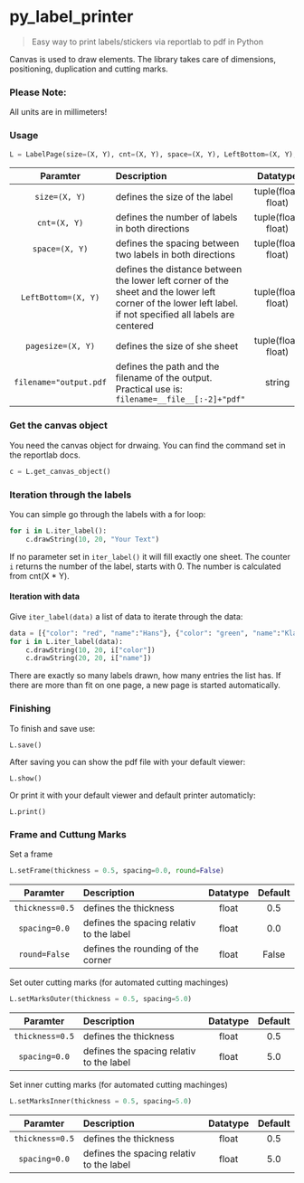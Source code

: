 # py_label_printer
> Easy way to print labels/stickers via reportlab to pdf in Python

Canvas is used to draw elements. The library takes care of dimensions, positioning, duplication and cutting marks.

### Please Note:
All units are in millimeters! 

### Usage 
```python
L = LabelPage(size=(X, Y), cnt=(X, Y), space=(X, Y), LeftBottom=(X, Y), pagesize=A4, filename="output.pdf")
```

| Paramter | Description | Datatype | Default |
| :---:     | :--- | :---: | :---: |
| ```size=(X, Y)``` | defines the size of the label | tuple(float, float) | - |
| ```cnt=(X, Y)```  | defines the number of labels in both directions | tuple(float, float) | -
| ```space=(X, Y)```  | defines the spacing between two labels in both directions | tuple(float, float) | ```(0, 0)``` |
| ```LeftBottom=(X, Y)```  | defines the distance between the lower left corner of the sheet and the lower left corner of the lower left label. if not specified all labels are centered| tuple(float, float) | ```None``` or ```[None, None]``` |
| ```pagesize=(X, Y)```  | defines the size of she sheet| tuple(float, float) | DIN A4 |
| ```filename="output.pdf```  | defines the path and the filename of the output. Practical use is: ```filename=__file__[:-2]+"pdf"``` | string | ```"Label_Lib.pdf"``` |

### Get the canvas object
You need the canvas object for drwaing. You can find the command set in the reportlab docs.
```python
c = L.get_canvas_object()
```

### Iteration through the labels
You can simple go through the labels with a for loop:
```python
for i in L.iter_label():
    c.drawString(10, 20, "Your Text")
```
If no parameter set in ```iter_label()``` it will fill exactly one sheet. The counter ```i``` returns the number of the label, starts with 0. The number is calculated from cnt(X * Y).

#### Iteration with data
Give ```iter_label(data)``` a list of data to iterate through the data:
```python
data = [{"color": "red", "name":"Hans"}, {"color": "green", "name":"Klaus"}, {"color": "blue", "name":"Fritz"}]
for i in L.iter_label(data):
    c.drawString(10, 20, i["color"])
    c.drawString(20, 20, i["name"])
```
There are exactly so many labels drawn, how many entries the list has. If there are more than fit on one page, a new page is started automatically.

### Finishing
To finish and save use:
```
L.save()
```
After saving you can show the pdf file with your default viewer:
```
L.show()
```
Or print it with your default viewer and default printer automaticly:
```
L.print()
```

### Frame and Cuttung Marks
Set a frame
```python
L.setFrame(thickness = 0.5, spacing=0.0, round=False)
```
| Paramter | Description | Datatype | Default |
| :---:     | :--- | :---: | :---: |
| ```thickness=0.5``` | defines the thickness | float | 0.5 |
| ```spacing=0.0``` | defines the spacing relativ to the label | float | 0.0 |
| ```round=False``` | defines the rounding of the corner | float | False |

Set outer cutting marks (for automated cutting machinges)
```python
L.setMarksOuter(thickness = 0.5, spacing=5.0)
```
| Paramter | Description | Datatype | Default |
| :---:     | :--- | :---: | :---: |
| ```thickness=0.5``` | defines the thickness | float | 0.5 |
| ```spacing=0.0``` | defines the spacing relativ to the label | float | 5.0 |

Set inner cutting marks (for automated cutting machinges)
```python
L.setMarksInner(thickness = 0.5, spacing=5.0)
```
| Paramter | Description | Datatype | Default |
| :---:     | :--- | :---: | :---: |
| ```thickness=0.5``` | defines the thickness | float | 0.5 |
| ```spacing=0.0``` | defines the spacing relativ to the label | float | 5.0 |

